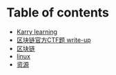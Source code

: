 # Table of contents

* [Karry learning](README.md)
* [区块链官方CTF题 write-up](<README (1).md>)
* [区块链](blockchain.md)
* [linux](linux.md)
* [资源](resource.md)

